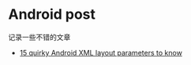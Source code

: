 # Android post 
记录一些不错的文章

* [15 quirky Android XML layout parameters to know](http://radleymarx.com/blog/15-quirky-android-xml-layout-parameters-to-know/)


